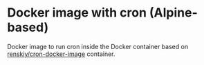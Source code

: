 # Docker image with cron (Alpine-based)

Docker image to run cron inside the Docker container based on [renskiy/cron-docker-image](https://github.com/renskiy/cron-docker-image/tree/master/alpine) container.
